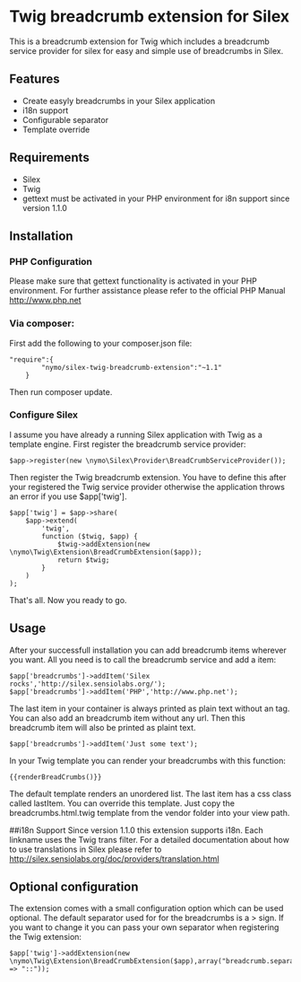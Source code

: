 # Twig breadcrumb extension for Silex
This is a breadcrumb extension for Twig which includes a breadcrumb service provider for silex for easy and simple use
of breadcrumbs in Silex.

## Features
- Create easyly breadcrumbs in your Silex application
- i18n support
- Configurable separator
- Template override

## Requirements
- Silex
- Twig
- gettext must be activated in your PHP environment for i8n support since version 1.1.0


## Installation

### PHP Configuration
Please make sure that gettext functionality is activated in your PHP environment. For further assistance please refer
to the official PHP Manual http://www.php.net

### Via composer:
First add the following to your composer.json file:

```
"require":{
        "nymo/silex-twig-breadcrumb-extension":"~1.1"
    }
```

Then run composer update.

### Configure Silex
I assume you have already a running Silex application with Twig as a template engine.
First register the breadcrumb service provider:
```
$app->register(new \nymo\Silex\Provider\BreadCrumbServiceProvider());
```
Then register the Twig breadcrumb extension. You have to define this after your registered the Twig service provider
otherwise the application throws an error if you use $app['twig'].
```
$app['twig'] = $app->share(
    $app->extend(
        'twig',
        function ($twig, $app) {
            $twig->addExtension(new \nymo\Twig\Extension\BreadCrumbExtension($app));
            return $twig;
        }
    )
);
```

That's all. Now you ready to go.

## Usage
After your successfull installation you can add breadcrumb items wherever you want. All you need is to call the
breadcrumb service and add a item:

```
$app['breadcrumbs']->addItem('Silex rocks','http://silex.sensiolabs.org/');
$app['breadcrumbs']->addItem('PHP','http://www.php.net');
```
The last item in your container is always printed as plain text without an <a> tag.
You can also add an breadcrumb item without any url. Then this breadcrumb item will also be printed as plaint text.

```
$app['breadcrumbs']->addItem('Just some text');
```


In your Twig template you can render your breadcrumbs with this function:
```
{{renderBreadCrumbs()}}
```
The default template renders an unordered list. The last item has a css class called lastItem. You can override this
template. Just copy the breadcrumbs.html.twig template from the vendor folder into your view path.

##i18n Support
Since version 1.1.0 this extension supports i18n. Each linkname uses the Twig trans filter.
For a detailed documentation about how to use translations in Silex please refer to http://silex.sensiolabs.org/doc/providers/translation.html

## Optional configuration
The extension comes with a small configuration option which can be used optional. The default separator used for
for the breadcrumbs is a > sign.
If you want to change it you can pass your own separator when registering the Twig extension:

```
$app['twig']->addExtension(new \nymo\Twig\Extension\BreadCrumbExtension($app),array("breadcrumb.separator" => "::"));
```
